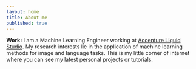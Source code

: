 ```yaml
---
layout: home
title: About me
published: true
---
```


**Work:** I am a Machine Learning Engineer working at [Accenture Liquid Studio](https://www.accenture.com/ch-en/services/interactive/innovation-hub-zurich). My research interests lie in the application of machine learning methods for image and language tasks. This is my little corner of internet where you can see my latest personal projects or tutorials.


